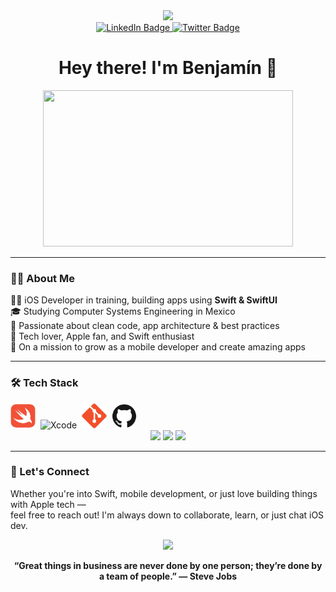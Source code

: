 <div id="header" align="center">
  <img src="https://media.giphy.com/media/v1.Y2lkPTc5MGI3NjExbnFidWYzZGxpMDYwdGRrYmlvbWtxMGk3cmI3dnZ5YmpocTZwazh5aiZlcD12MV9naWZzX3NlYXJjaCZjdD1n/CTkWFZ1IDvsfS/giphy.gif" width="250"/>
</div>

<div id="badges" align="center">
  <a href="https://www.linkedin.com/in/benjaminrsalgado/">
    <img src="https://img.shields.io/badge/LinkedIn-blue?style=for-the-badge&logo=linkedin&logoColor=white" alt="LinkedIn Badge"/>
  </a>
  <a href="https://twitter.com/benjarsalgado">
    <img src="https://img.shields.io/badge/Twitter-1DA1F2?style=for-the-badge&logo=twitter&logoColor=white" alt="Twitter Badge"/>
  </a>
</div>

<h1 align="center">
  Hey there! I'm Benjamín 👋
</h1>

<div align="center">
  <img src="https://media.giphy.com/media/KaLU4hOFIJui5Yw15T/giphy.gif?cid=790b7611qq4ihkqu864ktnecocwnru02yu8jnfdoxufiwwzo&ep=v1_gifs_search&rid=giphy.gif&ct=g" width="400" height="250"/>
</div>

---

### 👨‍💻 About Me

👨‍💻 iOS Developer in training, building apps using **Swift & SwiftUI**  
🎓 Studying Computer Systems Engineering in Mexico  
🧠 Passionate about clean code, app architecture & best practices  
🍎 Tech lover, Apple fan, and Swift enthusiast  
🚀 On a mission to grow as a mobile developer and create amazing apps

---

### 🛠️ Tech Stack

<div>
  <img src="https://github.com/devicons/devicon/blob/master/icons/swift/swift-original.svg" title="Swift" alt="Swift" width="40" height="40"/>&nbsp;
  <img src="https://developer.apple.com/assets/elements/icons/xcode/xcode-128x128_2x.png" title="Xcode" alt="Xcode" width="40" height="40"/>&nbsp;
  <img src="https://github.com/devicons/devicon/blob/master/icons/git/git-original.svg" title="Git" alt="Git" width="40" height="40"/>&nbsp;
  <img src="https://github.com/devicons/devicon/blob/master/icons/github/github-original.svg" title="GitHub" alt="GitHub" width="40" height="40"/>&nbsp;
</div>
<div align="center">
  <img src="https://img.shields.io/badge/Swift-FA7343?logo=swift&logoColor=white" />
  <img src="https://img.shields.io/badge/SwiftUI-in%20progress-orange" />
  <img src="https://img.shields.io/badge/Xcode-Blue?logo=xcode&logoColor=white" />
</div>

---


### 💬 Let's Connect

Whether you're into Swift, mobile development, or just love building things with Apple tech —  
feel free to reach out! I'm always down to collaborate, learn, or just chat iOS dev.

<div align="center">
  <img src="https://media.giphy.com/media/l4pThMAKS4BOtz8d2/giphy.gif?cid=790b7611gln2ze4zrythwlaiwa9sfoafiyti0abij4oz0klp&ep=v1_gifs_search&rid=giphy.gif&ct=g" width="300"/>
  <p><b>“Great things in business are never done by one person; they’re done by a team of people.”
— Steve Jobs</b></p>
</div>


